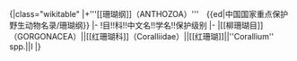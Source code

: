 {|class="wikitable"
|+'''[[珊瑚纲]]（ANTHOZOA）'''　{{ed|中国国家重点保护野生动物名录/珊瑚纲}}
|-
!目!!科!!中文名!!学名!!保护级别
|-
|[[柳珊瑚目]]（GORGONACEA）||[[红珊瑚科]]（Coralliidae）||[[红珊瑚]]||''Corallium'' spp.||I
|}